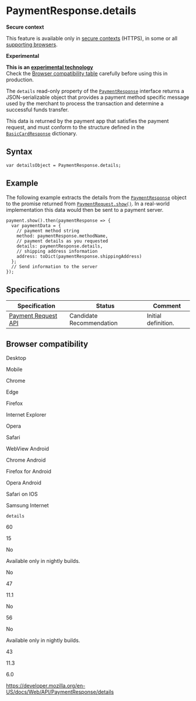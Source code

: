 PaymentResponse.details
=======================

**Secure context**

This feature is available only in [secure contexts](https://developer.mozilla.org/en-US/docs/Web/Security/Secure_Contexts) (HTTPS), in some or all [supporting browsers](#browser_compatibility).

**Experimental**

**This is an [experimental technology](https://developer.mozilla.org/en-US/docs/MDN/Guidelines/Conventions_definitions#experimental)**  
Check the [Browser compatibility table](#browser_compatibility) carefully before using this in production.

The `details` read-only property of the [`PaymentResponse`](../paymentresponse) interface returns a JSON-serializable object that provides a payment method specific message used by the merchant to process the transaction and determine a successful funds transfer.

This data is returned by the payment app that satisfies the payment request, and must conform to the structure defined in the [`BasicCardResponse`](../basiccardresponse) dictionary.

Syntax
------

    var detailsObject = PaymentResponse.details;

Example
-------

The following example extracts the details from the [`PaymentResponse`](../paymentresponse) object to the promise returned from [`PaymentRequest.show()`](../paymentrequest/show). In a real-world implementation this data would then be sent to a payment server.

    payment.show().then(paymentResponse => {
      var paymentData = {
        // payment method string
        method: paymentResponse.methodName,
        // payment details as you requested
        details: paymentResponse.details,
        // shipping address information
        address: toDict(paymentResponse.shippingAddress)
      };
      // Send information to the server
    });

Specifications
--------------

<table><thead><tr class="header"><th>Specification</th><th>Status</th><th>Comment</th></tr></thead><tbody><tr class="odd"><td><a href="https://w3c.github.io/payment-request/">Payment Request API</a></td><td><span class="spec-cr">Candidate Recommendation</span></td><td>Initial definition.</td></tr></tbody></table>

Browser compatibility
---------------------

Desktop

Mobile

Chrome

Edge

Firefox

Internet Explorer

Opera

Safari

WebView Android

Chrome Android

Firefox for Android

Opera Android

Safari on IOS

Samsung Internet

`details`

60

15

No

Available only in nightly builds.

No

47

11.1

No

56

No

Available only in nightly builds.

43

11.3

6.0

<a href="https://developer.mozilla.org/en-US/docs/Web/API/PaymentResponse/details" class="_attribution-link">https://developer.mozilla.org/en-US/docs/Web/API/PaymentResponse/details</a>
